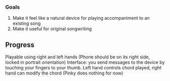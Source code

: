 ### Goals
1. Make it feel like a natural device for playing accompaniment to an existing song
2. Make it useful for original songwriting

## Progress
Playable using right and left hands
(Phone should be on its right side, locked in portrait orientation)
Interface: you send messages to the device by touching your fingers to your thumb. Left hand controls chord played, right hand can modify the chord
(Pinky does nothing for now)
